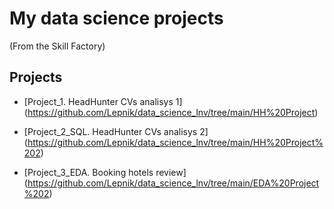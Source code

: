 # My data science projects
(From the Skill Factory)

## Projects

* [Project_1. HeadHunter CVs analisys 1] (https://github.com/Lepnik/data_science_lnv/tree/main/HH%20Project)

* [Project_2_SQL. HeadHunter CVs analisys 2] (https://github.com/Lepnik/data_science_lnv/tree/main/HH%20Project%202)

* [Project_3_EDA. Booking hotels review] (https://github.com/Lepnik/data_science_lnv/tree/main/EDA%20Project%202)